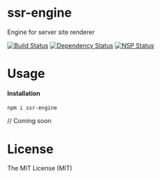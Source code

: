 # ssr-engine
Engine for server site renderer

[![Build Status](https://travis-ci.org/ndaidong/ssr-engine.svg?branch=master)](https://travis-ci.org/ndaidong/ssr-engine)
[![Dependency Status](https://gemnasium.com/badges/github.com/ndaidong/ssr-engine.svg)](https://gemnasium.com/github.com/ndaidong/ssr-engine)
[![NSP Status](https://nodesecurity.io/orgs/techpush/projects/9e06e9e7-d07b-4d18-9280-4031ad6e3298/badge)](https://nodesecurity.io/orgs/techpush/projects/9e06e9e7-d07b-4d18-9280-4031ad6e3298)

# Usage


#### Installation

```
npm i ssr-engine

```

// Coming soon



# License

The MIT License (MIT)
